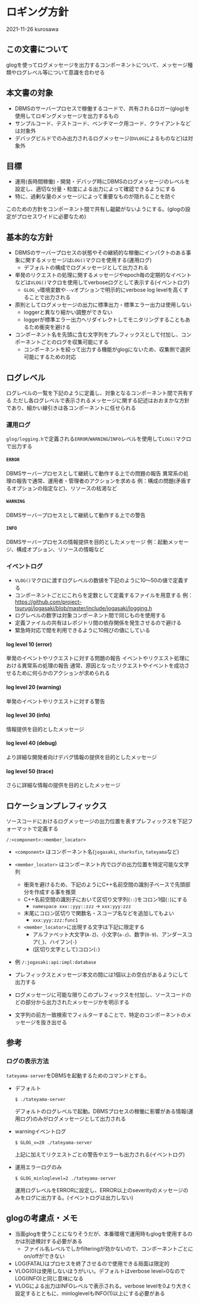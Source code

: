 # ロギング方針

2021-11-26 kurosawa

## この文書について

glogを使ってログメッセージを出力するコンポーネントについて、メッセージ種類やログレベル等について意識を合わせる

## 本文書の対象

- DBMSのサーバープロセスで稼働するコードで、共有されるロガー(glog)を使用してロギングメッセージを出力するもの
- サンプルコード、テストコード、ベンチマーク用コード、クライアントなどは対象外
- デバッグビルドでのみ出力されるログメッセージ(`DVLOG`によるものなど)は対象外

## 目標

- 運用(長時間稼働)・開発・デバッグ時にDBMSのログメッセージのレベルを設定し、適切な分量・粒度による出力によって確認できるようにする
- 特に、過剰な量のメッセージによって重要なものが隠れることを防ぐ

このための方針をコンポーネント間で共有し齟齬がないようにする。(glogの設定がプロセスワイドに必要なため)

## 基本的な方針

- DBMSのサーバープロセスの状態やその継続的な稼働にインパクトのある事象に関するメッセージは`LOG()`マクロを使用する(運用ログ)
  - デフォルトの構成でログメッセージとして出力される
- 単発のリクエストの処理に関するメッセージやepoch毎の定期的なイベントなどは`VLOG()`マクロを使用してverboseログとして表示する(イベントログ)
  - `GLOG_v`環境変数や`--v`オプションで明示的にverbose log levelを高くすることで出力される
- 原則としてログメッセージの出力に標準出力・標準エラー出力は使用しない
  - loggerと異なり細かい調整ができない
  - loggerが標準エラー出力へリダイレクトしてモニタリングすることもあるため衝突を避ける
- コンポーネント名を先頭に含む文字列をプレフィックスとして付加し、コンポーネントごとのログを収集可能にする
  - コンポーネントを絞って出力する機能がglogにないため、収集側で選択可能にするための対応

## ログレベル

ログレベルの一覧を下記のように定義し、対象となるコンポーネント間で共有する
ただし各ログレベルで表示されるメッセージに関する記述はおおまかな方針であり、細かい線引きは各コンポーネントに任せられる

### 運用ログ

`glog/logging.h`で定義される`ERROR`/`WARNING`/`INFO`レベルを使用して`LOG()`マクロで出力する

#### `ERROR` 

DBMSサーバープロセスとして継続して動作する上での問題の報告
異常系の処理の報告で通常、運用者・管理者のアクションを求める
例：構成の問題(矛盾するオプションの指定など)、リソースの枯渇など

#### `WARNING`

DBMSサーバープロセスとして継続して動作する上での警告

#### `INFO`

DBMSサーバープロセスの情報提供を目的としたメッセージ
例：起動メッセージ、構成オプション、リソースの情報など

### イベントログ

- `VLOG()`マクロに渡すログレベルの数値を下記のように10〜50の値で定義する
- コンポーネントごとにこれらを定数として定義するファイルを用意する
例：https://github.com/project-tsurugi/jogasaki/blob/master/include/jogasaki/logging.h
- ログレベルの数字は対象コンポーネント間で同じものを使用する
- 定義ファイルの共有はレポジトリ間の依存関係を発生させるので避ける
- 緊急時対応で間を利用できるように10飛びの値にしている

#### log level 10 (error)
  単発のイベントやリクエストに対する問題の報告
  イベントやリクエスト処理における異常系の処理の報告
  通常、原因となったリクエストやイベントを成功させるために何らかのアクションが求められる
#### log level 20 (warning)
  単発のイベントやリクエストに対する警告
#### log level 30 (info)
  情報提供を目的としたメッセージ
#### log level 40 (debug)
  より詳細な開発者向けデバグ情報の提供を目的としたメッセージ
#### log level 50 (trace)
  さらに詳細な情報の提供を目的としたメッセージ

## ロケーションプレフィックス

ソースコードにおけるログメッセージの出力位置を表すプレフィックスを下記フォーマットで定義する

```
/:<component>:<member_locator>
```

- `<component>` はコンポーネント名(`jogasaki`, `sharksfin`, `tateyama`など)
- `<member_locator>` はコンポーネント内でログの出力位置を特定可能な文字列
  - 衝突を避けるため、下記のようにC++名前空間の識別子ベースで先頭部分を作成する事を推奨
  - C++名前空間の識別子において区切り文字列(`::`)をコロン1個(`:`)にする
    - `namespace xxx::yyy::zzz` -> `xxx:yyy:zzz`
  - 末尾にコロン区切りで関数名・スコープ名などを追加してもよい
    - `xxx:yyy:zzz:func1`
  - `<member_locator>`に出現する文字は下記に限定する
    - アルファベット大文字(`A-Z`)、小文字(`a-z`)、数字(`0-9`)、アンダースコア(`_`)、ハイフン(`-`)
    - (区切り文字として)コロン(`:`)
  
- 例 
  `/:jogasaki:api:impl:database`

- プレフィックスとメッセージ本文の間には1個以上の空白があるようにして出力する
- ログメッセージに可能な限りこのプレフィックスを付加し、ソースコードのどの部分から出力されたメッセージかを明示する
- 文字列の前方一致検索でフィルターすることで、特定のコンポーネントのメッセージを抜き出せる

## 参考

### ログの表示方法

`tateyama-server`をDBMSを起動するためのコマンドとする。

- デフォルト

  ```
  $ ./tateyama-server
  ```
  デフォルトのログレベルで起動。DBMSプロセスの稼働に影響がある情報(運用ログ)のみがログメッセージとして出力される

- warningイベントログ
  ```
  $ GLOG_v=20 ./tateyama-server
  ```
  上記に加えてリクエストごとの警告やエラーも出力される(イベントログ)

- 運用エラーログのみ
  ```
  $ GLOG_minloglevel=2 ./tateyama-server
  ```
  運用ログレベルをERRORに設定し、ERROR以上のseverityのメッセージのみをログに出力する。(イベントログは出力しない)

## glogの考慮点・メモ
- 当面glogを使うことになりそうだが、本番環境で運用時もglogを使用するのかは別途検討する必要がある
  - ファイル名レベルでしかfilteringが効かないので、コンポーネントごとにon/offができない
- LOG(FATAL)はプロセスを終了させるので使用できる局面は限定的
- VLOG(0)は使用しないほうがいい。デフォルトはverbose level=0なのでLOG(INFO)と同じ意味になる
- VLOGによる出力はINFOレベルで表示される。verbose levelを0より大きく設定するとともに、minloglevelもINFO(1)以上にする必要がある
